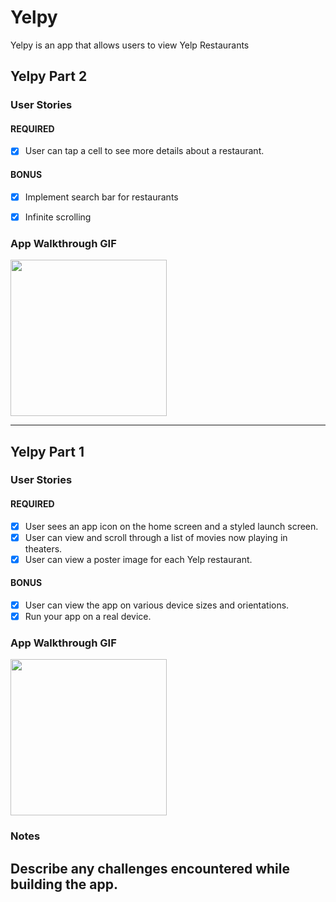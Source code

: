 # Yelpy

Yelpy is an app that allows users to view Yelp Restaurants

## Yelpy Part 2

### User Stories

#### REQUIRED
- [x] User can tap a cell to see more details about a restaurant.

#### BONUS
- [x] Implement search bar for restaurants
- [x] Infinite scrolling


### App Walkthrough GIF

<img src="http://g.recordit.co/rdiOKy4NoH.gif" width=250><br>

---

## Yelpy Part 1

### User Stories

#### REQUIRED
- [x] User sees an app icon on the home screen and a styled launch screen.
- [x] User can view and scroll through a list of movies now playing in theaters.
- [x] User can view a poster image for each Yelp restaurant.

#### BONUS
- [x] User can view the app on various device sizes and orientations.
- [x] Run your app on a real device.

### App Walkthrough GIF

<img src="http://g.recordit.co/T6nL78YwFg.gif" width=250><br>

### Notes
Describe any challenges encountered while building the app.
---
